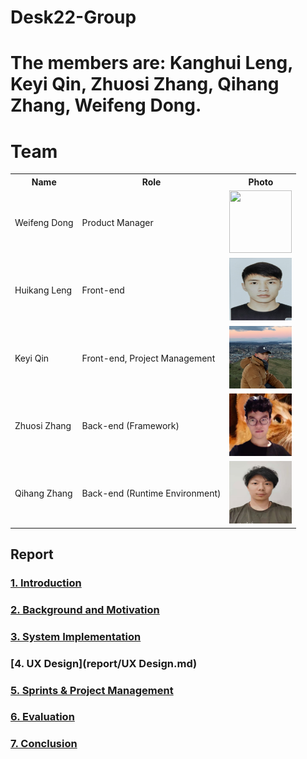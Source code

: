 # Desk22-Group
# The members are: Kanghui Leng, Keyi Qin, Zhuosi Zhang, Qihang Zhang, Weifeng Dong.

# Team
<div align=center>
<table>
<tr>
  <th>Name</th>
  <th>Role</th>
  <th>Photo</th>
</tr>
<tr>
  <td>Weifeng  Dong</td>
  <td>Product  Manager</td>
  <td><img src="https://github.com/HKLENG/Desk22-Group/blob/main/image/%E8%91%A3.png" width="100" height="100"></td>
</tr>
<tr>
  <td>Huikang  Leng </td>
  <td>Front-end </td>
  <td><img src="https://github.com/HKLENG/Desk22-Group/blob/main/image/leng.png" width="100" height="100"></td>
</tr>
<tr>
  <td>Keyi  Qin</td>
  <td>Front-end, Project Management</td>
  <td><img src="https://github.com/HKLENG/Desk22-Group/blob/main/image/qinke.png" width="100" height="100"></td>
</tr>
<tr>
  <td>Zhuosi  Zhang</td>
  <td>Back-end  (Framework) </td>
  <td><img src="https://github.com/HKLENG/Desk22-Group/blob/main/image/zhang.png" width="100" height="100"></td>
</tr>
<tr>
  <td>Qihang  Zhang</td>
  <td>Back-end  (Runtime Environment)</td>
  <td><img src="https://github.com/HKLENG/Desk22-Group/blob/main/image/Qihang.png" width="100" height="100"></td>
</tr>
</table>
  </div>

## **Report**

### [1. Introduction](report/Introduction.md)


### [2. Background and Motivation](report/BackgroundAndMotivation.md)


### [3. System Implementation](report/Implementation.md)


### [4. UX Design](report/UX Design.md)


### [5. Sprints & Project Management](report/sprints&ProjectManagement.md)


### [6. Evaluation](report/Evaluation.md)


### [7. Conclusion](report/Conclusion.md)

